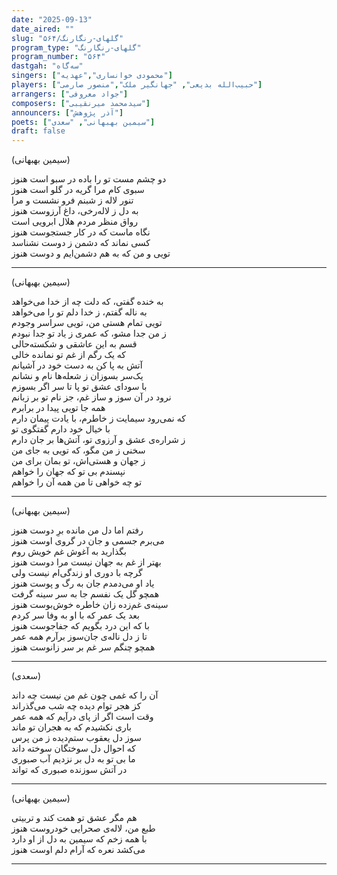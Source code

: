 ```yaml
---
date: "2025-09-13"
date_aired: ""
slug: "گلهای-رنگارنگ/۵۶۴"
program_type: "گلهای-رنگارنگ"
program_number: "۵۶۴"
dastgah: "سه‌گاه"
singers: ["محمودی خوانساری","عهدیه"]
players: ["حبیب‌الله بدیعی", "جهانگیر ملک","منصور صارمی"]
arrangers: ["جواد معروفی"]
composers: ["سیدمحمد میرنقیبی"]
announcers: ["آذر پژوهش"]
poets: ["سیمین بهبهانی", "سعدی"]
draft: false
---
```


(سیمین بهبهانی)  

دو چشم مست تو را باده در سبو است هنوز  
سبوی کام مرا گریه در گلو است هنوز  
تنور لاله ز شبنم فرو نشست و مرا  
به دل ز لاله‌رخی، داغ آرزوست هنوز  
رواق منظر مردم هلال ابرویی است  
نگاه ماست که در کار جستجوست هنوز  
کسی نماند که دشمن ز دوست نشناسد  
تویی و من که به هم دشمن‌ایم و دوست هنوز  

---

(سیمین بهبهانی)

به خنده گفتی، که دلت چه از خدا می‌خواهد  
به ناله گفتم، ز خدا دلم تو را می‌خواهد  
تویی تمام هستی من، تویی سراسر وجودم  
ز من جدا مشو، که عمری ز یاد تو جدا نبودم  
قسم به این عاشقی و شکسته‌حالی  
که یک رگم از غم تو نمانده خالی  
آتش به پا کن به دست خود در آشیانم  
یک‌سر بسوزان ز شعله‌ها نام و نشانم  
با سودای عشق تو پا تا سر اگر بسوزم  
نرود در آن سوز و ساز غم، جز نام تو بر زبانم  
همه جا تویی پیدا در برابرم  
که نمی‌رود سیمایت ز خاطرم، با یادت پیمان دارم  
با خیال خود دارم گفتگوی تو  
ز شراره‌ی عشق و آرزوی تو، آتش‌ها بر جان دارم  
سخنی ز من مگو، که تویی به جای من  
ز جهان و هستی‌اش، تو بمان برای من  
نپسندم بی تو که جهان را خواهم  
تو چه خواهی تا من همه آن را خواهم  

---

(سیمین بهبهانی)

رفتم اما دل من مانده برِ دوست هنوز  
می‌برم جسمی و جان در گروی اوست هنوز  
بگذارید به آغوش غم خویش روم  
بهتر از غم به جهان نیست مرا دوست هنوز  
گرچه با دوری او زندگی‌ام نیست ولی  
یاد او می‌دمدم جان به رگ و پوست هنوز  
همچو گل یک نفسم جا به سر سینه گرفت  
سینه‌ی غم‌زده زان خاطره خوش‌بوست هنوز  
بعد یک عمر که با او به وفا سر کردم  
با که این درد بگویم که جفاجوست هنوز  
تا ز دل ناله‌ی جان‌سوز برآرم همه عمر  
همچو چنگم سر غم بر سر زانوست هنوز

---

(سعدی)

آن را که غمی چون غم من نیست چه داند  
کز هجر توام دیده چه شب می‌گذراند  
وقت است اگر از پای درآیم که همه عمر  
باری نکشیدم که به هجران تو ماند  
سوز دل یعقوب ستم‌دیده ز من پرس  
که احوال دل سوختگان سوخته داند  
ما بی تو به دل بر نزدیم آب صبوری  
در آتش سوزنده صبوری که تواند

---

(سیمین بهبهانی)

هم مگر عشق تو همت کند و تربیتی  
طبع من، لاله‌ی صحرایی خودروست هنوز  
با همه زخم که سیمین به دل از او دارد  
می‌کشد نعره که آرام دلم اوست هنوز

---